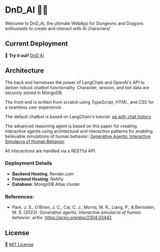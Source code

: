 # DnD_AI 🐉✨

Welcome to DnD_AI, the ultimate WebApp for Dungeons and Dragons enthusiasts to create and interact with AI characters!

## Current Deployment
🔗 **Try it out!** [DnD AI](https://tinyurl.com/DnD-bot-ai)

## Architecture
The back end harnesses the power of LangChain and OpenAI's API to deliver robust chatbot functionality. Character, session, and bot data are securely stored in MongoDB.

The front end is written from scratch using TypeScript, HTML, and CSS for a seamless user experience.

The default chatbot is based on LangChain's tutorial: [qa with chat history](https://python.langchain.com/v0.1/docs/use_cases/question_answering/chat_history/)

The advanced reasoning agent is based on this paper for creating interactive agents using architectural and interaction patterns for enabling
believable simulations of human behavior: [Generative Agents: Interactive Simulacra of Human Behavior](https://arxiv.org/abs/2304.03442).

All interactions are handled via a RESTful API.

### Deployment Details
- **Backend Hosting**: Render.com
- **Frontend Hosting**: Netlify
- **Database**: MongoDB Atlas cluster

### References:
- Park, J. S., O'Brien, J. C., Cai, C. J., Morris, M. R., Liang, P., & Bernstein, M. S. (2023). *Generative agents: Interactive simulacra of human behavior*. arXiv. https://arxiv.org/abs/2304.03442

## License
📜 [MIT License](https://choosealicense.com/licenses/mit/)
